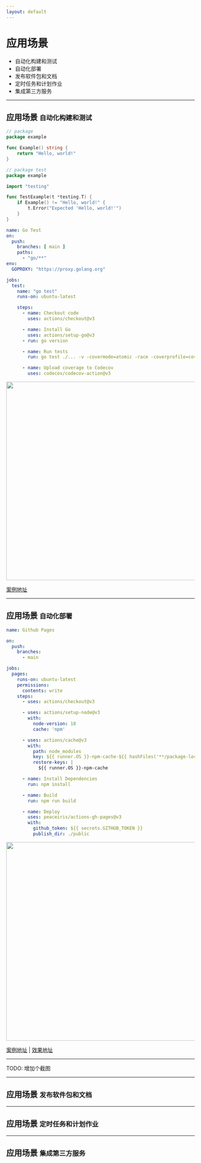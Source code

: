 ```yaml
---
layout: default
---
```


# 应用场景

- 自动化构建和测试
- 自动化部署
- 发布软件包和文档
- 定时任务和计划作业
- 集成第三方服务

---

## 应用场景 <small>自动化构建和测试</small>

<div class="flex gap-4">

<div class="h-100 overflow-auto">

<div v-click class="h-50 overflow-auto">

```go
// package
package example

func Example() string {
	return "Hello, world!"
}

// package test
package example

import "testing"

func TestExample(t *testing.T) {
	if Example() != "Hello, world!" {
		t.Error("Expected 'Hello, world!'")
	}
}
```

</div>

<div v-click class="h-50 overflow-auto mt-2">

```yaml
name: Go Test
on:
  push:
    branches: [ main ]
    paths:
      - "go/**"
env:
  GOPROXY: "https://proxy.golang.org"

jobs:
  test:
    name: "go test"
    runs-on: ubuntu-latest

    steps:
      - name: Checkout code
        uses: actions/checkout@v3

      - name: Install Go
        uses: actions/setup-go@v3
      - run: go version

      - name: Run tests
        run: go test ./... -v -covermode=atomic -race -coverprofile=coverage.txt

      - name: Upload coverage to Codecov
        uses: codecov/codecov-action@v3
```

</div>

</div>

<div v-click class="h-100 overflow-auto mt-1">

<img src="assets/images/scene-1.png" width="530" />

</div>

</div>

<div v-click class="absolute top-5 right-3">

[案例地址](https://github.com/github-actions-templates/example/blob/main/.github/workflows/go-test.yml)

</div>

---

## 应用场景 <small>自动化部署</small>

<div class="flex gap-4">

<div v-click  class="overflow-auto h-100">

```yaml
name: Github Pages

on:
  push:
    branches:
      - main

jobs:
  pages:
    runs-on: ubuntu-latest
    permissions:
      contents: write
    steps:
      - uses: actions/checkout@v3

      - uses: actions/setup-node@v3
        with:
          node-version: 18
          cache: 'npm'

      - uses: actions/cache@v3
        with:
          path: node_modules
          key: ${{ runner.OS }}-npm-cache-${{ hashFiles('**/package-lock.json') }}
          restore-keys: |
            ${{ runner.OS }}-npm-cache

      - name: Install Dependencies
        run: npm install

      - name: Build
        run: npm run build

      - name: Deploy
        uses: peaceiris/actions-gh-pages@v3
        with:
          github_token: ${{ secrets.GITHUB_TOKEN }}
          publish_dir: ./public
```
</div>


<div v-click class="h-100 overflow-auto mt-1">

<img src="assets/images/scene-2.png" width="530" />

</div>

</div>

<div v-click class="absolute top-5 right-3">

[案例地址](https://github.com/github-actions-templates/hexo) | [效果地址](https://github-actions-hexo-template.flc.io/)

</div>

---

TODO: 增加个截图

---

## 应用场景 <small>发布软件包和文档</small>

---

## 应用场景 <small>定时任务和计划作业</small>

---

## 应用场景 <small>集成第三方服务</small>
